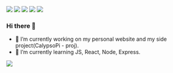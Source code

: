 [![](https://img.shields.io/badge/linkedin-%230077B5.svg?style=for-the-badge&logo=linkedin)](https://www.linkedin.com/in/cristian-di-carlo-7bbb70166/)
[![](https://img.shields.io/badge/YouTube-FF0000?style=for-the-badge&logo=youtube&logoColor=white)](https://www.youtube.com/channel/UCUogIHMOIHwCt3dlL-_CtMg)
[![](https://img.shields.io/badge/Telegram-2CA5E0?style=for-the-badge&logo=telegram&logoColor=white)](https://t.me/Okazakee)
[![](https://img.shields.io/badge/Instagram-E4405F?style=for-the-badge&logo=instagram&logoColor=white)](https://www.instagram.com/okazakee.dev/)
[![](https://img.shields.io/badge/Twitter-1DA1F2?style=for-the-badge&logo=twitter&logoColor=white)](https://twitter.com/Okazakee_DEV)

### Hi there 👋

- 🔭 I’m currently working on my personal website and my side project(CalypsoPi - proj).
- 🌱 I’m currently learning JS, React, Node, Express.

<img src="https://github-readme-stats.vercel.app/api/top-langs?username=okazakee&layout=compact&theme=aura_dark"/>
